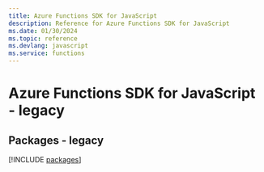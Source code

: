 ```yaml
---
title: Azure Functions SDK for JavaScript
description: Reference for Azure Functions SDK for JavaScript
ms.date: 01/30/2024
ms.topic: reference
ms.devlang: javascript
ms.service: functions
---
```

# Azure Functions SDK for JavaScript - legacy
## Packages - legacy
[!INCLUDE [packages](functions-index.md)]